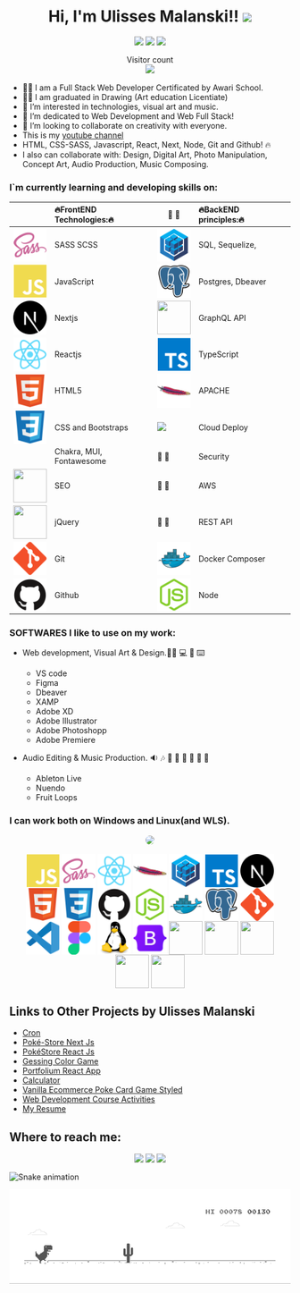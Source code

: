 
<div align="center">
 
<h1 align="center"><b>Hi, I'm Ulisses Malanski!! <img src="https://media.giphy.com/media/hvRJCLFzcasrR4ia7z/giphy.gif" width="25px"></b></h1>
<img height="180em" src="https://github-readme-stats.vercel.app/api?username=malanski&show_icons=true&theme=dark&include_all_commits=true&count_private=true">  
<img height="180em" src="https://github-readme-streak-stats.herokuapp.com/?user=malanski&hide_border=true&theme=nightowl&show_icons=true" />
<img height="180em" src="https://github-readme-stats.vercel.app/api/top-langs/?username=malanski&layout=compact&langs_count=7&theme=radical">
<p align="center"> 
  Visitor count<br>
  <img src="https://profile-counter.glitch.me/malanski/count.svg" />
</p> 
</div>

- 👨‍🎓 I am a Full Stack Web Developer Certificated by Awari School.
- 👨‍🎨 I am graduated in Drawing (Art education Licentiate)
- 👀 I’m interested in technologies, visual art and music.  
- 🌱 I’m dedicated to Web Development and Web Full Stack!
- 💞️ I’m looking to collaborate on creativity with everyone. 
- This is my [youtube channel](https://www.youtube.com/channel/UCMO8be295Zay2OajfewJpMA) 
- HTML, CSS-SASS, Javascript, React, Next, Node, Git and Github! 🔥
- I also can collaborate with: Design, Digital Art, Photo Manipulation, Concept Art, Audio Production, Music Composing.  
  
### I`m currently learning and developing skills on:  
<div align="center">

  
||🔥FrontEND Technologies:🔥      | 🌸 🌸 |🔥BackEND principles:🔥 |  |
| ---- | :---------------------------- | ---- | :------------------------- | --- |
| <img align="center" height="60" width="60" src="https://raw.githubusercontent.com/devicons/devicon/master/icons/sass/sass-original.svg"> |SASS SCSS                      | <img align="center" height="60" width="60" src="https://raw.githubusercontent.com/devicons/devicon/master/icons/sequelize/sequelize-original.svg"> |SQL, Sequelize,  |  |
| <img align="center" height="60" width="60" src="https://raw.githubusercontent.com/devicons/devicon/master/icons/javascript/javascript-plain.svg"> |JavaScript                     | <img align="center" height="60" width="60" src="https://raw.githubusercontent.com/devicons/devicon/master/icons/postgresql/postgresql-original.svg"> | Postgres, Dbeaver |
| <img align="center" height="60" width="60" src="https://raw.githubusercontent.com/devicons/devicon/master/icons/nextjs/nextjs-original.svg"> |Nextjs                         | <img align="center" height="60" width="60"  src="https://cdn.jsdelivr.net/gh/devicons/devicon/icons/graphql/graphql-plain.svg" /> |GraphQL API |
| <img align="center" height="60" width="60" src="https://raw.githubusercontent.com/devicons/devicon/master/icons/react/react-original.svg"> |Reactjs                        | <img align="center" height="60" width="60" src="https://raw.githubusercontent.com/devicons/devicon/master/icons/typescript/typescript-plain.svg"> |TypeScript |
| <img align="center" height="60" width="60" src="https://raw.githubusercontent.com/devicons/devicon/master/icons/html5/html5-original.svg"> |HTML5 | <img align="center" height="60" width="60" src="https://raw.githubusercontent.com/devicons/devicon/master/icons/apache/apache-original.svg"> |APACHE |
| <img align="center" height="60" width="60" src="https://raw.githubusercontent.com/devicons/devicon/master/icons/css3/css3-original.svg"> | CSS and Bootstraps | <img src="https://cdn.jsdelivr.net/gh/devicons/devicon/icons/googlecloud/googlecloud-original.svg" /> | Cloud Deploy |
||Chakra, MUI, Fontawesome | 🌸 🌸 |Security |
| <img align="center" height="60" width="60"  src="https://cdn.jsdelivr.net/gh/devicons/devicon/icons/google/google-original.svg" /> |SEO | 🌸 🌸 |AWS |
| <img align="center" height="60" width="60" src="https://cdn.jsdelivr.net/gh/devicons/devicon/icons/jquery/jquery-original.svg" /> |jQuery | 🌸 🌸 |REST API|
| <img align="center" height="60" width="60" src="https://raw.githubusercontent.com/devicons/devicon/master/icons/git/git-original.svg"> |Git | <img align="center" height="60" width="60" src="https://raw.githubusercontent.com/devicons/devicon/master/icons/docker/docker-original.svg"> |Docker Composer  |
| <img align="center" height="60" width="60" src="https://raw.githubusercontent.com/devicons/devicon/master/icons/github/github-original.svg"> | Github | <img align="center" height="60" width="60" src="https://raw.githubusercontent.com/devicons/devicon/master/icons/nodejs/nodejs-original.svg"> | Node |


</div>

      
### SOFTWARES I like to use on my work:
  * Web development, Visual Art & Design.🧑‍🎨 💻 📱 ⌨️
      - VS code
      - Figma
      - Dbeaver
      - XAMP
      - Adobe XD
      - Adobe Illustrator
      - Adobe Photoshopp
      - Adobe Premiere  
     
  * Audio Editing & Music Production. 🔉 🎶 🎸 🥁 🎵 🎹 🎤 🎼
      - Ableton Live
      - Nuendo
      - Fruit Loops 
### I can work both on Windows and Linux(and WLS).   
         

 <div align="center">
 
 <a href="https://www.facebook.com/ulisses.malanski/"><img height="180" style="border-radius: 50px;" src="https://lastfm.freetls.fastly.net/i/u/770x0/2d81602ce3cb43378ddf0d57407d9738.jpg#2d81602ce3cb43378ddf0d57407d9738"></a>
     
 </div>
  
<div align="center" style="display: inline-block;">
<img align="center" height="60" width="60" src="https://raw.githubusercontent.com/devicons/devicon/master/icons/javascript/javascript-plain.svg">
<img align="center" height="60" width="60" src="https://raw.githubusercontent.com/devicons/devicon/master/icons/sass/sass-original.svg">
<img align="center" height="60" width="60" src="https://raw.githubusercontent.com/devicons/devicon/master/icons/react/react-original.svg">
<img align="center" height="60" width="60" src="https://raw.githubusercontent.com/devicons/devicon/master/icons/apache/apache-original.svg"> 
<img align="center" height="60" width="60" src="https://raw.githubusercontent.com/devicons/devicon/master/icons/sequelize/sequelize-original.svg">
<img align="center" height="60" width="60" src="https://raw.githubusercontent.com/devicons/devicon/master/icons/typescript/typescript-plain.svg">   
<img align="center" height="60" width="60" src="https://raw.githubusercontent.com/devicons/devicon/master/icons/nextjs/nextjs-original.svg">   
<img align="center" height="60" width="60" src="https://raw.githubusercontent.com/devicons/devicon/master/icons/html5/html5-original.svg">
<img align="center" height="60" width="60" src="https://raw.githubusercontent.com/devicons/devicon/master/icons/css3/css3-original.svg">
<img align="center" height="60" width="60" src="https://raw.githubusercontent.com/devicons/devicon/master/icons/github/github-original.svg">
<img align="center" height="60" width="60" src="https://raw.githubusercontent.com/devicons/devicon/master/icons/nodejs/nodejs-original.svg">
<img align="center" height="60" width="60" src="https://raw.githubusercontent.com/devicons/devicon/master/icons/docker/docker-original.svg">
<img align="center" height="60" width="60" src="https://raw.githubusercontent.com/devicons/devicon/master/icons/postgresql/postgresql-original.svg">
<img align="center" height="60" width="60" src="https://raw.githubusercontent.com/devicons/devicon/master/icons/git/git-original.svg">
<img align="center" height="60" width="60" src="https://raw.githubusercontent.com/devicons/devicon/master/icons/vscode/vscode-original.svg">
<img align="center" height="60" width="60" src="https://raw.githubusercontent.com/devicons/devicon/master/icons/figma/figma-original.svg">
<img align="center" height="60" width="60" src="https://raw.githubusercontent.com/devicons/devicon/master/icons/linux/linux-original.svg">
<img align="center" height="60" width="60" src="https://raw.githubusercontent.com/devicons/devicon/master/icons/bootstrap/bootstrap-original.svg">
<img align="center" height="60" width="60" src="https://cdn.jsdelivr.net/gh/devicons/devicon/icons/illustrator/illustrator-plain.svg" />
<img align="center" height="60" width="60" src="https://cdn.jsdelivr.net/gh/devicons/devicon/icons/photoshop/photoshop-plain.svg" />
<img align="center" height="60" width="60" src="https://cdn.jsdelivr.net/gh/devicons/devicon/icons/jquery/jquery-original.svg" />
<img align="center" height="60" width="60"  src="https://cdn.jsdelivr.net/gh/devicons/devicon/icons/graphql/graphql-plain.svg" />
<img align="center" height="60" width="60" src="https://cdn.jsdelivr.net/gh/devicons/devicon/icons/markdown/markdown-original.svg" />
          
           
           
          
          
</div>  

## Links to Other Projects by Ulisses Malanski<br>  
 
- <a href="https://malanski.github.io/cron/" title="Cronometer" target="_blank">Cron</a>  
- <a href="https://poke-store-next.vercel.app//" title="Nextjs Ecommerce Pokemon Store" target="_blank">Poké-Store Next Js</a>
- <a href="https://malanski.github.io/pokestore-react/" title="Reactjs Ecommerce Pokemon Store" target="_blank">PokéStore React Js</a>  
- <a href="https://malanski.github.io/GessingColorGame/" title="Color Game JavaScript CSS HTML" target="_blank">Gessing Color Game</a>
- <a href="https://malanski.github.io/projeto-react-app2/" title="Artistic Portfolium" target="_blank">Portfolium React App</a>
- <a href="https://malanski.github.io/CalculatorX/" title="JavaScript study Calculator">Calculator</a>  
- <a href="https://malanski.github.io/pokeLoja2/" title="My Firts Vanilla Ecommerce project">Vanilla Ecommerce Poke Card Game Styled</a>  
- <a href="https://malanski.github.io/awari-ulisses-dev/" title="Awari Course Activity">Web Development Course Activities</a>  
- <a href="https://malanski.github.io/MyResume/" title="A short personal Resume">My Resume</a>  
  
## Where to reach me:  
  
 <div align="center">
 
 <a href="https://www.linkedin.com/in/ulisses-malanski/" target="_blank"><img src="https://img.shields.io/badge/Ulisses Malanski-0077B5?style=for-the-badge&logo=linkedin&logoColor=white" target="_blank"></a>
 <a href = "mailto:malanskiwork@gmail.com"><img src="https://img.shields.io/badge/-malanskiwork@gmail.com-%23333?style=for-the-badge&logo=gmail&logoColor=white" target="_blank"></a>
 <a href="https://www.instagram.com/ulissesmalanski_tattoo/" target="_blank"><img src="https://img.shields.io/badge/Ulisses Malanski Tattoo-E4405F?style=for-the-badge&logo=instagram&logoColor=white" target="_blank"></a>
    
 </div>

![Snake animation](https://github.com/malanski/malanski/blob/output/github-contribution-grid-snake.svg)

 [![](https://github.com/malanski/malanski/blob/master/dino.gif)](#)
